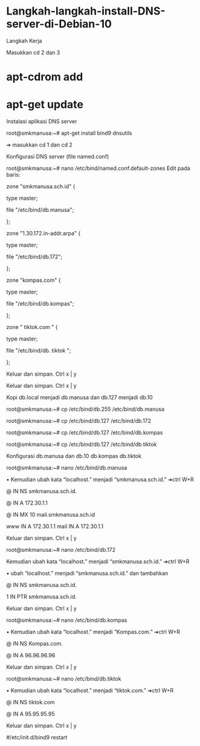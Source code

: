 # Langkah-langkah-install-DNS-server-di-Debian-10
Langkah Kerja

Masukkan cd 2 dan 3

# apt-cdrom add

# apt-get update

Instalasi aplikasi DNS server

root@smkmanusa:~# apt-get install bind9 dnsutils

➔ masukkan cd 1 dan cd 2


Konfigurasi DNS server (file named.conf)

root@smkmanusa:~# nano /etc/bind/named.conf.default-zones Edit pada baris:


zone "smkmanusa.sch.id" {

type master;

file "/etc/bind/db.manusa";

};

zone "1.30.172.in-addr.arpa" {

type master;

file "/etc/bind/db.172";

};

zone "kompas.com" {

type master;

file "/etc/bind/db.kompas";

};

zone " tiktok.com " {

type master;

file "/etc/bind/db. tiktok ";

};


Keluar dan simpan. Ctrl x | y

Keluar dan simpan. Ctrl x | y


Kopi db.local menjadi db.manusa dan db.127 menjadi db.10

root@smkmanusa:~# cp /etc/bind/db.255 /etc/bind/db.manusa

root@smkmanusa:~# cp /etc/bind/db.127 /etc/bind/db.172

root@smkmanusa:~# cp /etc/bind/db.127 /etc/bind/db.kompas

root@smkmanusa:~# cp /etc/bind/db.127 /etc/bind/db.tiktok


Konfigurasi db.manusa dan db.10 db.kompas db.tiktok


root@smkmanusa:~# nano /etc/bind/db.manusa

• Kemudian ubah kata “localhost.” menjadi “smkmanusa.sch.id.” ➔ctrl W+R

@          IN    NS    smkmanusa.sch.id.

@          IN     A     172.30.1.1

@          IN     MX  10 mail.smkmanusa.sch.id

www   IN     A     172.30.1.1
mail     IN     A     172.30.1.1


Keluar dan simpan. Ctrl x | y

root@smkmanusa:~# nano /etc/bind/db.172

Kemudian ubah kata “localhost.” menjadi “smkmanusa.sch.id.” ➔ctrl W+R

• ubah “localhost.” menjadi “smkmanusa.sch.id.” dan tambahkan

@    IN     NS     smkmanusa.sch.id.

1     IN     PTR     smkmanusa.sch.id.


Keluar dan simpan. Ctrl x | y


root@smkmanusa:~# nano /etc/bind/db.kompas

• Kemudian ubah kata “localhost.” menjadi “Kompas.com.” ➔ctrl W+R

@     IN    NS     Kompas.com.

@     IN     A     96.96.96.96


Keluar dan simpan. Ctrl x | y


root@smkmanusa:~# nano /etc/bind/db.tiktok

• Kemudian ubah kata “localhost.” menjadi “tiktok.com.” ➔ctrl W+R

@     IN     NS     tiktok.com

@     IN     A     95.95.95.95


Keluar dan simpan. Ctrl x | y


#/etc/init.d/bind9 restart
